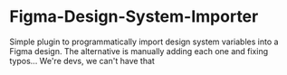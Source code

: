 # Figma-Design-System-Importer
Simple plugin to programmatically import design system variables into a Figma design. The alternative is manually adding each one and fixing typos... We're devs, we can't have that
